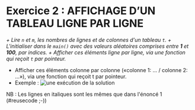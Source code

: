 # Exercice 2 : AFFICHAGE D’UN TABLEAU LIGNE PAR LIGNE

*+ Lire `n` et `m`, les nombres de lignes et de colonnes d'un tableau `t`.*
*+ L'initialiser dans le `main()` avec des valeurs aléatoires comprises entre **1** et **100**, par indices.*
*+ Afficher ces éléments ligne par ligne, via une fonction qui reçoit `t` par pointeur.*
+ Afficher ces éléments colonne par colonne («colonne 1: ... / colonne 2: ...»), via une fonction qui reçoit t par pointeur.
+ Exemple :
![une exécution de la solution](images/exemple-ex1.png)

NB : Les lignes en italiques sont les mêmes que dans l'énoncé 1 (#reusecode ;-))
